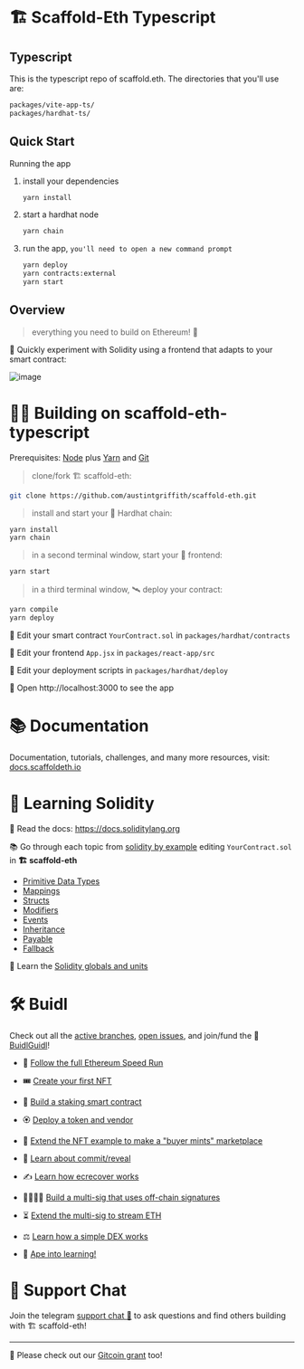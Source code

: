 # 🏗 Scaffold-Eth Typescript

## Typescript

This is the typescript repo of scaffold.eth. The directories that you'll use are:

```bash
packages/vite-app-ts/
packages/hardhat-ts/
```

## Quick Start

Running the app

1. install your dependencies

   ```bash
   yarn install
   ```

2. start a hardhat node

   ```bash
   yarn chain
   ```

3. run the app, `you'll need to open a new command prompt`

   ```bash
   yarn deploy
   yarn contracts:external
   yarn start
   ```

## Overview

> everything you need to build on Ethereum! 🚀

🧪 Quickly experiment with Solidity using a frontend that adapts to your smart contract:

![image](https://user-images.githubusercontent.com/2653167/124158108-c14ca380-da56-11eb-967e-69cde37ca8eb.png)

# 🏄‍♂️ Building on scaffold-eth-typescript

Prerequisites: [Node](https://nodejs.org/en/download/) plus [Yarn](https://classic.yarnpkg.com/en/docs/install/) and [Git](https://git-scm.com/downloads)

> clone/fork 🏗 scaffold-eth:

```bash
git clone https://github.com/austintgriffith/scaffold-eth.git
```

> install and start your 👷‍ Hardhat chain:

```bash
yarn install
yarn chain
```

> in a second terminal window, start your 📱 frontend:

```bash
yarn start
```

> in a third terminal window, 🛰 deploy your contract:

```bash
yarn compile
yarn deploy
```

🔏 Edit your smart contract `YourContract.sol` in `packages/hardhat/contracts`

📝 Edit your frontend `App.jsx` in `packages/react-app/src`

💼 Edit your deployment scripts in `packages/hardhat/deploy`

📱 Open http://localhost:3000 to see the app

# 📚 Documentation

Documentation, tutorials, challenges, and many more resources, visit: [docs.scaffoldeth.io](https://docs.scaffoldeth.io)

# 🔭 Learning Solidity

📕 Read the docs: https://docs.soliditylang.org

📚 Go through each topic from [solidity by example](https://solidity-by-example.org) editing `YourContract.sol` in **🏗 scaffold-eth**

-  [Primitive Data Types](https://solidity-by-example.org/primitives/)
-  [Mappings](https://solidity-by-example.org/mapping/)
-  [Structs](https://solidity-by-example.org/structs/)
-  [Modifiers](https://solidity-by-example.org/function-modifier/)
-  [Events](https://solidity-by-example.org/events/)
-  [Inheritance](https://solidity-by-example.org/inheritance/)
-  [Payable](https://solidity-by-example.org/payable/)
-  [Fallback](https://solidity-by-example.org/fallback/)

📧 Learn the [Solidity globals and units](https://solidity.readthedocs.io/en/v0.6.6/units-and-global-variables.html)

# 🛠 Buidl

Check out all the [active branches](https://github.com/austintgriffith/scaffold-eth/branches/active), [open issues](https://github.com/austintgriffith/scaffold-eth/issues), and join/fund the 🏰 [BuidlGuidl](https://BuidlGuidl.com)!

-  🚤 [Follow the full Ethereum Speed Run](https://medium.com/@austin_48503/%EF%B8%8Fethereum-dev-speed-run-bd72bcba6a4c)

-  🎟 [Create your first NFT](https://github.com/austintgriffith/scaffold-eth/tree/simple-nft-example)
-  🥩 [Build a staking smart contract](https://github.com/austintgriffith/scaffold-eth/tree/challenge-1-decentralized-staking)
-  🏵 [Deploy a token and vendor](https://github.com/austintgriffith/scaffold-eth/tree/challenge-2-token-vendor)
-  🎫 [Extend the NFT example to make a "buyer mints" marketplace](https://github.com/austintgriffith/scaffold-eth/tree/buyer-mints-nft)
-  🎲 [Learn about commit/reveal](https://github.com/austintgriffith/scaffold-eth/tree/commit-reveal-with-frontend)
-  ✍️ [Learn how ecrecover works](https://github.com/austintgriffith/scaffold-eth/tree/signature-recover)
-  👩‍👩‍👧‍👧 [Build a multi-sig that uses off-chain signatures](https://github.com/austintgriffith/scaffold-eth/tree/meta-multi-sig)
-  ⏳ [Extend the multi-sig to stream ETH](https://github.com/austintgriffith/scaffold-eth/tree/streaming-meta-multi-sig)
-  ⚖️ [Learn how a simple DEX works](https://medium.com/@austin_48503/%EF%B8%8F-minimum-viable-exchange-d84f30bd0c90)
-  🦍 [Ape into learning!](https://github.com/austintgriffith/scaffold-eth/tree/aave-ape)

# 💬 Support Chat

Join the telegram [support chat 💬](https://t.me/joinchat/KByvmRe5wkR-8F_zz6AjpA) to ask questions and find others building with 🏗 scaffold-eth!

---

🙏 Please check out our [Gitcoin grant](https://gitcoin.co/grants/2851/scaffold-eth) too!

